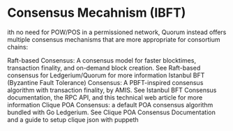 Consensus Mecahnism (IBFT)
==========================

ith no need for POW/POS in a permissioned network, Quorum instead offers
multiple consensus mechanisms that are more appropriate for consortium
chains:

Raft-based Consensus: A consensus model for faster blocktimes,
transaction finality, and on-demand block creation. See Raft-based
consensus for Ledgerium/Quorum for more information Istanbul BFT
(Byzantine Fault Tolerance) Consensus: A PBFT-inspired consensus
algorithm with transaction finality, by AMIS. See Istanbul BFT Consensus
documentation, the RPC API, and this technical web article for more
information Clique POA Consensus: a default POA consensus algorithm
bundled with Go Ledgerium. See Clique POA Consensus Documentation and a
guide to setup clique json with puppeth
